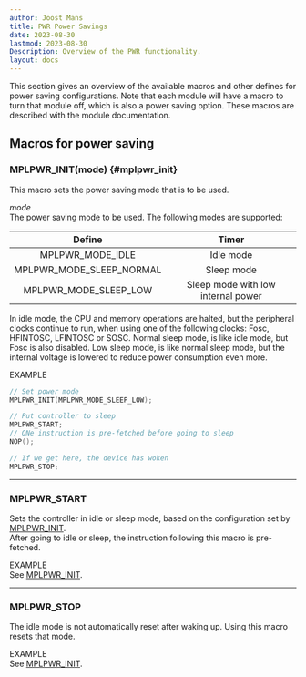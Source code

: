 ```yaml
---
author: Joost Mans
title: PWR Power Savings
date: 2023-08-30
lastmod: 2023-08-30
Description: Overview of the PWR functionality.
layout: docs
--- 
```

<!-- cSpell:ignore Joost lastmod mplpwr fosc hfintosc lfintosc sosc -->

This section gives an overview of the available macros and other defines for power saving configurations. Note that each module will have a macro to turn that module off, which is also a power saving option. These macros are described with the module documentation.

## Macros for power saving

### MPLPWR_INIT(mode) {#mplpwr_init}

This macro sets the power saving mode that is to be used.

*mode*  
The power saving mode to be used. The following modes are supported:

Define                   |Timer
:-----------------------:|:---:
MPLPWR_MODE_IDLE         |Idle mode
MPLPWR_MODE_SLEEP_NORMAL |Sleep mode
MPLPWR_MODE_SLEEP_LOW    |Sleep mode with low internal power

In idle mode, the CPU and memory operations are halted, but the peripheral clocks continue to run, when using one of the following clocks: Fosc, HFINTOSC, LFINTOSC or SOSC.
Normal sleep mode, is like idle mode, but Fosc is also disabled.
Low sleep mode, is like normal sleep mode, but the internal voltage is lowered to reduce power consumption even more.

EXAMPLE  

```c
// Set power mode
MPLPWR_INIT(MPLPWR_MODE_SLEEP_LOW);

// Put controller to sleep
MPLPWR_START;
// ONe instruction is pre-fetched before going to sleep
NOP();

// If we get here, the device has woken
MPLPWR_STOP;
```

---------------------------------------

### MPLPWR_START

Sets the controller in idle or sleep mode, based on the configuration set by [MPLPWR_INIT](#mplpwr_init).  
After going to idle or sleep, the instruction following this macro is pre-fetched.

EXAMPLE  
See [MPLPWR_INIT](#mplpwr_init).

---------------------------------------

### MPLPWR_STOP

The idle mode is not automatically reset after waking up. Using this macro resets that mode.

EXAMPLE  
See [MPLPWR_INIT](#mplpwr_init).
